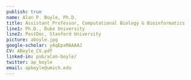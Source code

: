 ```yaml
---
publish: true
name: Alan P. Boyle, Ph.D.
title: Assistant Professor, Computational Biology & Bioinformatics
line1: Ph.D., Duke University
line2: PostDoc, Stanford University
picture: aboyle.jpg
google-scholar: yAqEpxMAAAAJ
CV: ABoyle_CV.pdf
linked-in: pub/alan-boyle/
twitter: ap_boyle
email: apboyle@umich.edu
---
```

